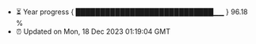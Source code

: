 - ⏳ Year progress { ████████████████████████████▁▁ } 96.18 %
- ⏰ Updated on Mon, 18 Dec 2023 01:19:04 GMT

